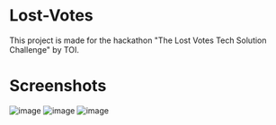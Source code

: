 # Lost-Votes
This project is made for the hackathon "The Lost Votes Tech Solution Challenge" by TOI.

# Screenshots
![image](https://user-images.githubusercontent.com/17181457/98025579-e89f9200-1e2f-11eb-97a7-e3a28fc55cd7.png)
![image](https://user-images.githubusercontent.com/17181457/98025655-ff45e900-1e2f-11eb-83bf-1d3b92ddba4c.png)
![image](https://user-images.githubusercontent.com/17181457/98025676-0967e780-1e30-11eb-9ea9-ce6f07b8ab44.png)
